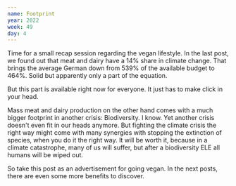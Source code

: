 ```yaml
---
name: Footprint
year: 2022
week: 49
day: 4
---
```


Time for a small recap session regarding the vegan lifestyle. In the last post,
we found out that meat and dairy have a 14% share in climate change. That brings
the average German down from 539% of the available budget to 464%. Solid but
apparently only a part of the equation.

But this part is available right now for everyone. It just has to make click in
your head.

Mass meat and dairy production on the other hand comes with a much bigger
footprint in another crisis: Biodiversity. I know. Yet another crisis doesn't
even fit in our heads anymore. But fighting the climate crisis the right way
might come with many synergies with stopping the extinction of species, when you
do it the right way. It will be worth it, because in a climate catastrophe, many
of us will suffer, but after a biodiversity ELE all humans will be wiped out.

So take this post as an advertisement for going vegan. In the next posts, there
are even some more benefits to discover.
